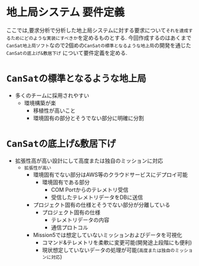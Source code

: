 # 地上局システム 要件定義

ここでは,要求分析で分析した地上局システムに対する要求について`それを達成するためにどのような実装にすべきか`を定めるものとする.
今回作成するのはあくまで`CanSat地上局ソフト`なので2個めの`CanSatの標準となるような地上局`の開発を通じた`CanSatの底上げ&敷居下げ`
について要件定義を定める.


# `CanSatの標準となるような地上局`
- 多くのチームに採用されやすい
     - 環境構築が楽
        - 移植性が高いこと
        - 環境固有の部分とそうでない部分に明確に分割

# `CanSatの底上げ&敷居下げ`
- 拡張性高が高い設計にして高度または独自のミッションに対応
    - `拡張性が高い`
        - 環境固有でない部分はAWS等のクラウドサービスにデプロイ可能
            - 環境固有である部分
                - COM Portからのテレメトリ受信
                - 受信したテレメトリデータをDBに送信
        - プロジェクト固有の仕様とそうでない部分が分離している
            - プロジェクト固有の仕様
                - テレメトリデータの内容
                - 通信プロトコル
        - Mission5では想定していないミッションおよびデータを可視化
            - コマンド&テレメトリを柔軟に変更可能(開発途上段階にも便利)
            - 現状想定していないデータの処理が可能(`高度または独自のミッションに対応`)
